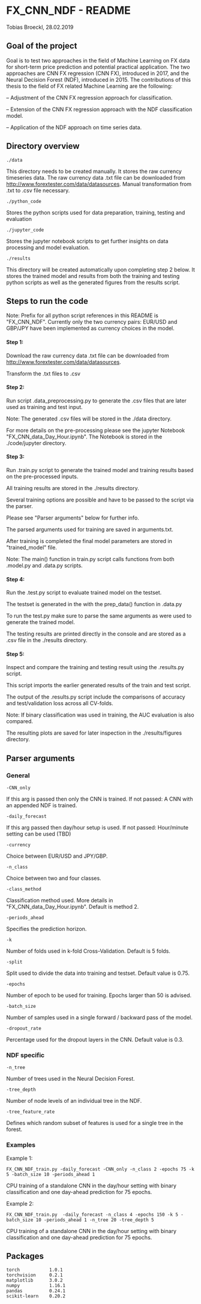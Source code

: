 # FX_CNN_NDF - README
Tobias Broeckl, 28.02.2019

## Goal of the project
Goal is to test two approaches in the field of Machine Learning on FX data for short-term price 
prediction and potential practical application. The two approaches are CNN FX regression (CNN FX), introduced in 2017, 
and the Neural Decision Forest (NDF), introduced in 2015.  The contributions of this thesis to the field of FX 
related Machine Learning are the following:

– Adjustment of the CNN FX regression approach for classification.

– Extension of the CNN FX regression approach with the NDF classification model.

– Application of the NDF approach on time series data.

## Directory overview

    ./data 
   This directory needs to be created manually. It stores the raw currency timeseries data.
   The raw currency data .txt file can be downloaded from http://www.forextester.com/data/datasources. 
   Manual transformation from .txt to .csv file necessary.

    ./python_code 
   Stores the python scripts used for data preparation, training, testing and evaluation

    ./jupyter_code
   Stores the jupyter notebook scripts to get further insights on data processing and model evaluation.
     
    ./results
   This directory will be created automatically upon completing step 2 below. 
   It stores the trained model and results from both the training and testing python scripts as well as the 
   generated figures from the results script.


## Steps to run the code

Note:
Prefix for all python script references in this README is "FX_CNN_NDF". 
Currently only the two currency pairs: EUR/USD and GBP/JPY have been implemented as currency choices in the model.
   
   #### Step 1: 
   Download the raw currency data .txt file can be downloaded from http://www.forextester.com/data/datasources. 
   
   Transform the .txt files to .csv
   
   #### Step 2:
   Run script .data_preprocessing.py to generate the .csv files that are later used as training and test input. 
   
   Note: The generated .csv files will be stored in the ./data directory. 
   
   For more details on the pre-processing please see the jupyter Notebook "FX_CNN_data_Day_Hour.ipynb".
   The Notebook is stored in the ./code/jupyter directory.
   
   #### Step 3: 
   Run .train.py script to generate the trained model and training results based on the pre-processed inputs.
   
   All training results are stored in the ./results directory.  
   
   Several training options are possible and have to be passed to the script via the parser. 
   
   Please see "Parser arguments" below for further info.
   
   The parsed arguments used for training are saved in arguments.txt.
     
   After training is completed the final model parameters are stored in "trained_model" file.
   
   Note: The main() function in train.py script calls functions from both .model.py and .data.py scripts.
   
   #### Step 4: 
   Run the .test.py script to evaluate trained model on the testset.
   
   The testset is generated in the with the prep_data() function in .data.py
   
   To run the test.py make sure to parse the same arguments as were used to generate the trained model. 
   
   The testing results are printed directly in the console and are stored as a .csv file in the ./results directory.
   
   #### Step 5: 
   Inspect and compare the training and testing result using the .results.py script. 
   
   This script imports the earlier generated results of the train and test script.
   
   The output of the .results.py script include the comparisons of accuracy and test/validation loss across all CV-folds. 
   
   Note: If binary classification was used in training, the AUC evaluation is also compared. 
   
   The resulting plots are saved for later inspection in the ./results/figures directory.
    
## Parser arguments
   
   ### General
   
    -CNN_only 
   If this arg is passed then only the CNN is trained. If not passed: A CNN with an appended NDF is trained.
   
    -daily_forecast 
   If this arg passed then day/hour setup is used. If not passed: Hour/minute setting can be used (TBD)
   
    -currency 
   Choice between EUR/USD and JPY/GBP.
   
    -n_class 
   Choice between two and four classes.
   
    -class_method  
   Classification method used. More details in "FX_CNN_data_Day_Hour.ipynb". Default is method 2.
   
    -periods_ahead 
   Specifies the prediction horizon.
   
    -k 
   Number of folds used in k-fold Cross-Validation. Default is 5 folds.
   
    -split 
   Split used to divide the data into training and testset. Default value is 0.75.
   
    -epochs 
   Number of epoch to be used for training. Epochs larger than 50 is advised.
   
    -batch_size 
   Number of samples used in a single forward / backward pass of the model.
   
    -dropout_rate 
   Percentage used for the dropout layers in the CNN. Default value is 0.3.
   
   ### NDF specific
    -n_tree 
   Number of trees used in the Neural Decision Forest.
   
    -tree_depth 
   Number of node levels of an individual tree in the NDF.
   
    -tree_feature_rate 
   Defines which random subset of features is used for a single tree in the forest.
   
   ### Examples
   
   Example 1: 
   
    FX_CNN_NDF_train.py -daily_forecast -CNN_only -n_class 2 -epochs 75 -k 5 -batch_size 10 -periods_ahead 1
    
   CPU training of a standalone CNN in the day/hour setting with binary classification
   and one day-ahead prediction for 75 epochs.
   
   Example 2: 
   
    FX_CNN_NDF_train.py  -daily_forecast -n_class 4 -epochs 150 -k 5 -batch_size 10 -periods_ahead 1 -n_tree 20 -tree_depth 5
                                      
   CPU training of a standalone CNN in the day/hour setting with binary classification 
   and one day-ahead prediction for 75 epochs.

## Packages

    torch           1.0.1
    torchvision     0.2.1
    matplotlib      3.0.2
    numpy           1.16.1	
    pandas          0.24.1	
    scikit-learn    0.20.2	
    
           
  
 
  
    
    
